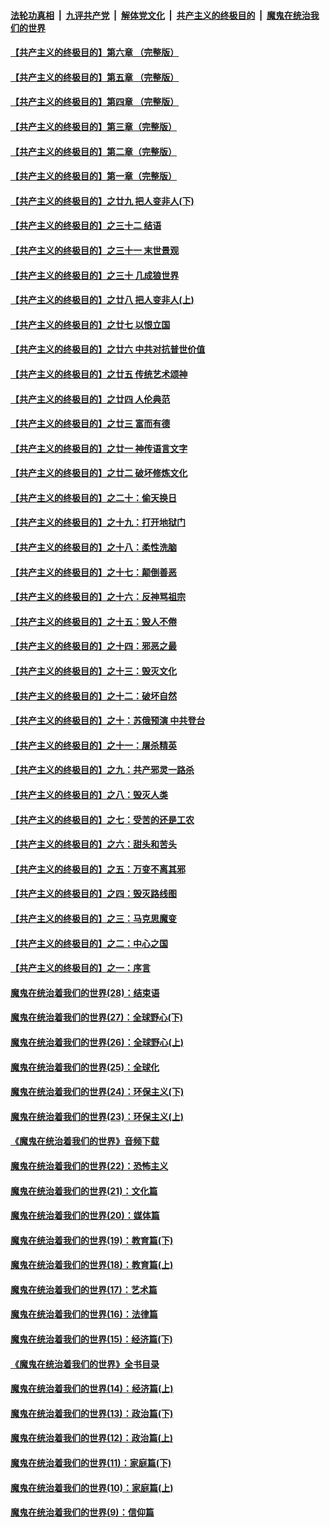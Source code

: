 ####  [法轮功真相](../../../../basic/blob/master/README.md?t=06112201) &nbsp;|&nbsp; [九评共产党](../../../../9ping.md/blob/master/README.md?t=06112201) &nbsp;|&nbsp; [解体党文化](../../../../jtdwh.md/blob/master/README.md?t=06112201)  &nbsp;|&nbsp; [共产主义的终极目的](../../../../gczydzjmd.md/blob/master/README.md?t=06112201) &nbsp;|&nbsp; [魔鬼在统治我们的世界](../../../../mgztzwmdsj.md/blob/master/README.md?t=06112201) 

#### [【共产主义的终极目的】第六章 （完整版）](../pages/nsc422/n11428913.md?t=06112201) 

#### [【共产主义的终极目的】第五章 （完整版）](../pages/nsc422/n11428912.md?t=06112201) 

#### [【共产主义的终极目的】第四章 （完整版）](../pages/nsc422/n11428907.md?t=06112201) 

#### [【共产主义的终极目的】第三章（完整版）](../pages/nsc422/n11428848.md?t=06112201) 

#### [【共产主义的终极目的】第二章（完整版）](../pages/nsc422/n11428831.md?t=06112201) 

#### [【共产主义的终极目的】第一章（完整版）](../pages/nsc422/n11417651.md?t=06112201) 

#### [【共产主义的终极目的】之廿九 把人变非人(下)](../pages/nsc422/n11344140.md?t=06112201) 

#### [【共产主义的终极目的】之三十二 结语](../pages/nsc422/n11360535.md?t=06112201) 

#### [【共产主义的终极目的】之三十一 末世景观](../pages/nsc422/n11351129.md?t=06112201) 

#### [【共产主义的终极目的】之三十 几成狼世界](../pages/nsc422/n11348280.md?t=06112201) 

#### [【共产主义的终极目的】之廿八 把人变非人(上)](../pages/nsc422/n11340492.md?t=06112201) 

#### [【共产主义的终极目的】之廿七 以恨立国](../pages/nsc422/n11336944.md?t=06112201) 

#### [【共产主义的终极目的】之廿六 中共对抗普世价值](../pages/nsc422/n11324785.md?t=06112201) 

#### [【共产主义的终极目的】之廿五 传统艺术颂神](../pages/nsc422/n11296396.md?t=06112201) 

#### [【共产主义的终极目的】之廿四 人伦典范](../pages/nsc422/n11296397.md?t=06112201) 

#### [【共产主义的终极目的】之廿三 富而有德](../pages/nsc422/n11283598.md?t=06112201) 

#### [【共产主义的终极目的】之廿一 神传语言文字](../pages/nsc422/n11263265.md?t=06112201) 

#### [【共产主义的终极目的】之廿二 破坏修炼文化](../pages/nsc422/n11245728.md?t=06112201) 

#### [【共产主义的终极目的】之二十：偷天换日](../pages/nsc422/n11238846.md?t=06112201) 

#### [【共产主义的终极目的】之十九：打开地狱门](../pages/nsc422/n11206376.md?t=06112201) 

#### [【共产主义的终极目的】之十八：柔性洗脑](../pages/nsc422/n11199994.md?t=06112201) 

#### [【共产主义的终极目的】之十七：颠倒善恶](../pages/nsc422/n11179782.md?t=06112201) 

#### [【共产主义的终极目的】之十六：反神骂祖宗](../pages/nsc422/n11166798.md?t=06112201) 

#### [【共产主义的终极目的】之十五：毁人不倦](../pages/nsc422/n11166792.md?t=06112201) 

#### [【共产主义的终极目的】之十四：邪恶之最](../pages/nsc422/n11150249.md?t=06112201) 

#### [【共产主义的终极目的】之十三：毁灭文化](../pages/nsc422/n11135227.md?t=06112201) 

#### [【共产主义的终极目的】之十二：破坏自然](../pages/nsc422/n11135214.md?t=06112201) 

#### [【共产主义的终极目的】之十：苏俄预演 中共登台](../pages/nsc422/n11118424.md?t=06112201) 

#### [【共产主义的终极目的】之十一：屠杀精英](../pages/nsc422/n11118442.md?t=06112201) 

#### [【共产主义的终极目的】之九：共产邪灵一路杀](../pages/nsc422/n11114139.md?t=06112201) 

#### [【共产主义的终极目的】之八：毁灭人类](../pages/nsc422/n11108503.md?t=06112201) 

#### [【共产主义的终极目的】之七：受苦的还是工农](../pages/nsc422/n11101809.md?t=06112201) 

#### [【共产主义的终极目的】之六：甜头和苦头](../pages/nsc422/n11096971.md?t=06112201) 

#### [【共产主义的终极目的】之五：万变不离其邪](../pages/nsc422/n11091285.md?t=06112201) 

#### [【共产主义的终极目的】之四：毁灭路线图](../pages/nsc422/n11086284.md?t=06112201) 

#### [【共产主义的终极目的】之三：马克思魔变](../pages/nsc422/n11061941.md?t=06112201) 

#### [【共产主义的终极目的】之二：中心之国](../pages/nsc422/n11047728.md?t=06112201) 

#### [【共产主义的终极目的】之一：序言](../pages/nsc422/n11086077.md?t=06112201) 

#### [魔鬼在统治着我们的世界(28)：结束语](../pages/nsc422/n10936246.md?t=06112201) 

#### [魔鬼在统治着我们的世界(27)：全球野心(下)](../pages/nsc422/n10928319.md?t=06112201) 

#### [魔鬼在统治着我们的世界(26)：全球野心(上)](../pages/nsc422/n10900318.md?t=06112201) 

#### [魔鬼在统治着我们的世界(25)：全球化](../pages/nsc422/n10788205.md?t=06112201) 

#### [魔鬼在统治着我们的世界(24)：环保主义(下)](../pages/nsc422/n10695307.md?t=06112201) 

#### [魔鬼在统治着我们的世界(23)：环保主义(上)](../pages/nsc422/n10688613.md?t=06112201) 

#### [《魔鬼在统治着我们的世界》音频下载](../pages/nsc422/n10635553.md?t=06112201) 

#### [魔鬼在统治着我们的世界(22)：恐怖主义](../pages/nsc422/n10614727.md?t=06112201) 

#### [魔鬼在统治着我们的世界(21)：文化篇](../pages/nsc422/n10597706.md?t=06112201) 

#### [魔鬼在统治着我们的世界(20)：媒体篇](../pages/nsc422/n10586579.md?t=06112201) 

#### [魔鬼在统治着我们的世界(19)：教育篇(下)](../pages/nsc422/n10564808.md?t=06112201) 

#### [魔鬼在统治着我们的世界(18)：教育篇(上)](../pages/nsc422/n10526970.md?t=06112201) 

#### [魔鬼在统治着我们的世界(17)：艺术篇](../pages/nsc422/n10499093.md?t=06112201) 

#### [魔鬼在统治着我们的世界(16)：法律篇](../pages/nsc422/n10485969.md?t=06112201) 

#### [魔鬼在统治着我们的世界(15)：经济篇(下)](../pages/nsc422/n10469975.md?t=06112201) 

#### [《魔鬼在统治着我们的世界》全书目录](../pages/nsc422/n10464261.md?t=06112201) 

#### [魔鬼在统治着我们的世界(14)：经济篇(上)](../pages/nsc422/n10457370.md?t=06112201) 

#### [魔鬼在统治着我们的世界(13)：政治篇(下)](../pages/nsc422/n10448270.md?t=06112201) 

#### [魔鬼在统治着我们的世界(12)：政治篇(上)](../pages/nsc422/n10444576.md?t=06112201) 

#### [魔鬼在统治着我们的世界(11)：家庭篇(下)](../pages/nsc422/n10440961.md?t=06112201) 

#### [魔鬼在统治着我们的世界(10)：家庭篇(上)](../pages/nsc422/n10435448.md?t=06112201) 

#### [魔鬼在统治着我们的世界(9)：信仰篇](../pages/nsc422/n10432159.md?t=06112201) 

